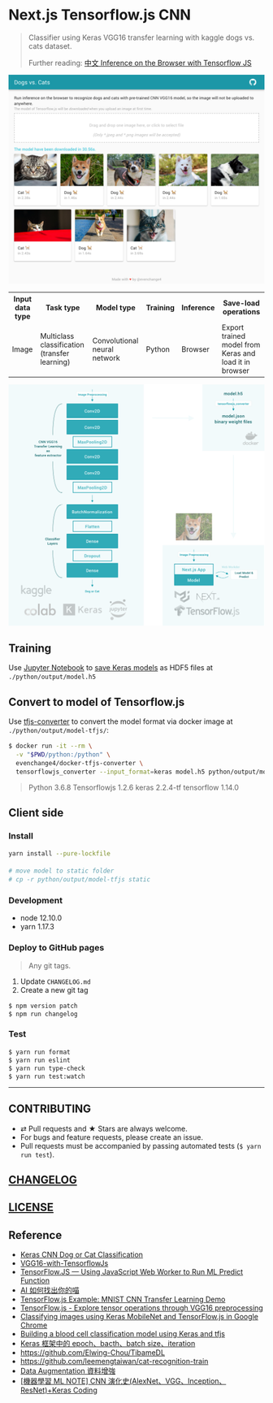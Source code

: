 # Next.js Tensorflow.js CNN

> Classifier using Keras VGG16 transfer learning with kaggle dogs vs. cats dataset.
>
> Further reading: [中文 Inference on the Browser with Tensorflow JS]()

![screenshot](./docs/screenshot.png)

<table>
  <tr>
    <th>Input data type</th>
    <th>Task type</th>
    <th>Model type</th>
    <th>Training</th>
    <th>Inference</th>
    <th>Save-load operations</th>
  <tr>
    <td>Image</td>
    <td>Multiclass classification (transfer learning)</td>
    <td>Convolutional neural network</td>
    <td>Python</td>
    <td>Browser</td>
    <td>Export trained model from Keras and load it in browser</td>
  </tr>
</table>

![architecture](./docs/architecture@2x.png)

## Training

Use [Jupyter Notebook](./python/vgg16.ipynb) to [save Keras models](https://keras.io/getting-started/faq/#how-can-i-save-a-keras-model) as HDF5 files at `./python/output/model.h5`

## Convert to model of Tensorflow.js

Use [tfjs-converter](https://github.com/tensorflow/tfjs/tree/master/tfjs-converter) to convert the model format via docker image at `./python/output/model-tfjs/`:

```bash
$ docker run -it --rm \
  -v "$PWD/python:/python" \
  evenchange4/docker-tfjs-converter \
  tensorflowjs_converter --input_format=keras model.h5 python/output/model-tfjs
```

> Python 3.6.8 Tensorflowjs 1.2.6 keras 2.2.4-tf tensorflow 1.14.0

## Client side

### Install

```bash
yarn install --pure-lockfile

# move model to static folder
# cp -r python/output/model-tfjs static
```

### Development

- node 12.10.0
- yarn 1.17.3

### Deploy to GitHub pages

> Any git tags.

1. Update `CHANGELOG.md`
2. Create a new git tag

```console
$ npm version patch
$ npm run changelog
```

### Test

```
$ yarn run format
$ yarn run eslint
$ yarn run type-check
$ yarn run test:watch
```

---

## CONTRIBUTING

- ⇄ Pull requests and ★ Stars are always welcome.
- For bugs and feature requests, please create an issue.
- Pull requests must be accompanied by passing automated tests (`$ yarn run test`).

## [CHANGELOG](CHANGELOG.md)

## [LICENSE](LICENSE)

## Reference

- [Keras CNN Dog or Cat Classification](https://www.kaggle.com/uysimty/keras-cnn-dog-or-cat-classification)
- [VGG16-with-TensorflowJs](https://github.com/himanshu987/VGG16-with-TensorflowJs)
- [TensorFlow.JS — Using JavaScript Web Worker to Run ML Predict Function](https://towardsdatascience.com/tensorflow-js-using-javascript-web-worker-to-run-ml-predict-function-c280e966bcab)
- [AI 如何找出你的喵](https://demo.leemeng.tw/)
- [TensorFlow.js Example: MNIST CNN Transfer Learning Demo](https://github.com/tensorflow/tfjs-examples/blob/master/mnist-transfer-cnn/README.md)
- [TensorFlow.js - Explore tensor operations through VGG16 preprocessing](https://deeplizard.com/learn/video/hRKEQhiqIU4)
- [Classifying images using Keras MobileNet and TensorFlow.js in Google Chrome](https://gogul09.github.io/software/mobile-net-tensorflow-js)
- [Building a blood cell classification model using Keras and tfjs](https://towardsdatascience.com/building-a-blood-cell-classification-model-using-keras-and-tfjs-5f7601ace931)
- [Keras 框架中的 epoch、bacth、batch size、iteration](https://blog.csdn.net/msmw2/article/details/80454751)
- https://github.com/Elwing-Chou/TibameDL
- https://github.com/leemengtaiwan/cat-recognition-train
- [Data Augmentation 資料增強](https://chtseng.wordpress.com/2017/11/11/data-augmentation-資料增強/)
- [[機器學習 ML NOTE] CNN 演化史(AlexNet、VGG、Inception、ResNet)+Keras Coding](https://medium.com/%E9%9B%9E%E9%9B%9E%E8%88%87%E5%85%94%E5%85%94%E7%9A%84%E5%B7%A5%E7%A8%8B%E4%B8%96%E7%95%8C/%E6%A9%9F%E5%99%A8%E5%AD%B8%E7%BF%92-ml-note-cnn%E6%BC%94%E5%8C%96%E5%8F%B2-alexnet-vgg-inception-resnet-keras-coding-668f74879306)
